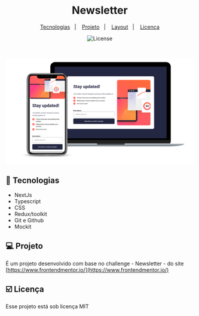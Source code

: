 <h1 align='center'>Newsletter</h1>





<p  align='center'>
    <a  href='#-tecnologias' > Tecnologias</a>&nbsp;&nbsp;&nbsp;|&nbsp;&nbsp;&nbsp
     <a  href='#-projeto' > Projeto</a>&nbsp;&nbsp;&nbsp;|&nbsp;&nbsp;&nbsp
      <a  href='#-layout' > Layout</a>&nbsp;&nbsp;&nbsp;|&nbsp;&nbsp;&nbsp
       <a  href='#-licença' > Licença</a>

</p>

<p  align='center'>
    <img alt='License' src='https://img.shields.io/static/v1?label=license&message=MIT&color=49AA26&labelColor=000000'>
</p>
<br>


<p  align='center'>
    <img alt='Projeto DevLink' src='./public/preview.png'>
</p>

##  🔧 Tecnologias
- NextJs
- Typescript
- CSS
- Redux/toolkit
- Git e Github
- Mockit

## 💻 Projeto

É um projeto desenvolvido com base no challenge  - Newsletter - do site [https://www.frontendmentor.io/](https://www.frontendmentor.io/) 

## :ballot_box_with_check: Licença
Esse projeto está sob licença MIT